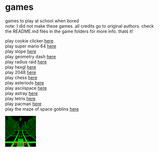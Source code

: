 # games
games to play at school when bored<br>
note: I did not make these games. all credits go to original authors. check the README.md files in the game folders for more info.
thatś it!

play cookie clicker <a href="https://syntex1147.github.io/games/cc/cc.html">here</a><br>
play super mario 64 <a href="https://localidiot.gq/sm64/sm64.html">here</a><br>
play slope <a href="https://localidiot.gq/slope/slope.html">here</a><br>
play geometry dash <a href="https://localidiot.gq/geometry/">here</a><br>
play radius raid <a href="https://localidiot.gq/rr">here</a><br>
play hexgl <a href="https://localidiot.gq/hexgl">here</a><br>
play 2048 <a href="https://localidiot.gq/2048">here</a><br>
play chess <a href="https://localidiot.gq/chess">here</a><br>
play asteriods <a href="https://localidiot.gq/asteroids">here</a><br>
play asciispace <a href="https://localidiot.gq/acsiispace">here</a><br>
play astray <a href="https://localidiot.gq/astray">here</a><br>
play tetris <a href="https://localidiot.gq/tetris">here</a><br>
play pacman <a href="https://localidiot.gq/pacman">here</a><br>
play the maze of space goblins <a href="https://localidiot.gq/themazeofspacegoblins">here</a><br>


<a href="https://localidiot.gq/slope/slope.html"><img src="imgs/slope.png" alt="slope" style="width:100px;height:100px;"></a>
